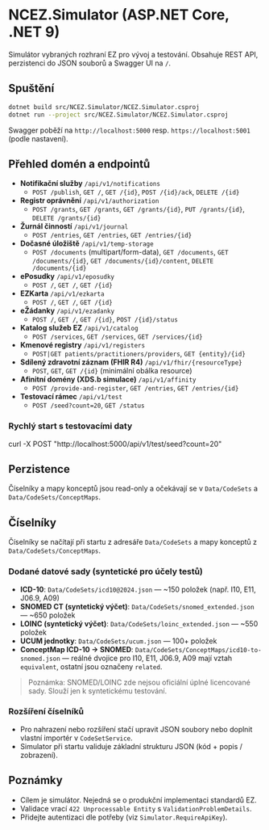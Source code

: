 
# NCEZ.Simulator (ASP.NET Core, .NET 9)

Simulátor vybraných rozhraní EZ pro vývoj a testování. Obsahuje REST API, perzistenci do JSON souborů a Swagger UI na `/`.

## Spuštění
```bash
dotnet build src/NCEZ.Simulator/NCEZ.Simulator.csproj
dotnet run --project src/NCEZ.Simulator/NCEZ.Simulator.csproj
```
Swagger poběží na `http://localhost:5000` resp. `https://localhost:5001` (podle nastavení).

## Přehled domén a endpointů
- **Notifikační služby** `/api/v1/notifications`
  - `POST /publish`, `GET /`, `GET /{id}`, `POST /{id}/ack`, `DELETE /{id}`
- **Registr oprávnění** `/api/v1/authorization`
  - `POST /grants`, `GET /grants`, `GET /grants/{id}`, `PUT /grants/{id}`, `DELETE /grants/{id}`
- **Žurnál činností** `/api/v1/journal`
  - `POST /entries`, `GET /entries`, `GET /entries/{id}`
- **Dočasné úložiště** `/api/v1/temp-storage`
  - `POST /documents` (multipart/form-data), `GET /documents`, `GET /documents/{id}`, `GET /documents/{id}/content`, `DELETE /documents/{id}`
- **ePosudky** `/api/v1/eposudky`
  - `POST /`, `GET /`, `GET /{id}`
- **EZKarta** `/api/v1/ezkarta`
  - `POST /`, `GET /`, `GET /{id}`
- **eŽádanky** `/api/v1/ezadanky`
  - `POST /`, `GET /`, `GET /{id}`, `POST /{id}/status`
- **Katalog služeb EZ** `/api/v1/catalog`
  - `POST /services`, `GET /services`, `GET /services/{id}`
- **Kmenové registry** `/api/v1/registers`
  - `POST|GET patients/practitioners/providers`, `GET {entity}/{id}`
- **Sdílený zdravotní záznam (FHIR R4)** `/api/v1/fhir/{resourceType}`
  - `POST`, `GET`, `GET /{id}` (minimální obálka resource)
- **Afinitní domény (XDS.b simulace)** `/api/v1/affinity`
  - `POST /provide-and-register`, `GET /entries`, `GET /entries/{id}`
- **Testovací rámec** `/api/v1/test`
  - `POST /seed?count=20`, `GET /status`
  
### Rychlý start s testovacími daty
curl -X POST "http://localhost:5000/api/v1/test/seed?count=20"

## Perzistence
Číselníky a mapy konceptů jsou read-only a očekávají se v `Data/CodeSets` a `Data/CodeSets/ConceptMaps`.

## Číselníky
Číselníky se načítají při startu z adresáře `Data/CodeSets` a mapy konceptů z `Data/CodeSets/ConceptMaps`.

### Dodané datové sady (syntetické pro účely testů)
- **ICD-10**: `Data/CodeSets/icd10@2024.json` — ~150 položek (např. I10, E11, J06.9, A09)
- **SNOMED CT (syntetický výčet)**: `Data/CodeSets/snomed_extended.json` — ~650 položek
- **LOINC (syntetický výčet)**: `Data/CodeSets/loinc_extended.json` — ~550 položek
- **UCUM jednotky**: `Data/CodeSets/ucum.json` — 100+ položek
- **ConceptMap ICD-10 → SNOMED**: `Data/CodeSets/ConceptMaps/icd10-to-snomed.json` — reálné dvojice pro I10, E11, J06.9, A09 mají vztah `equivalent`, ostatní jsou označeny `related`.

> Poznámka: SNOMED/LOINC zde nejsou oficiální úplné licencované sady. Slouží jen k syntetickému testování.

### Rozšíření číselníků
- Pro nahrazení nebo rozšíření stačí upravit JSON soubory nebo doplnit vlastní importér v `CodeSetService`.
- Simulator při startu validuje základní strukturu JSON (kód + popis / zobrazení).

## Poznámky
- Cílem je simulátor. Nejedná se o produkční implementaci standardů EZ. 
- Validace vrací `422 Unprocessable Entity` s `ValidationProblemDetails`.
- Přidejte autentizaci dle potřeby (viz `Simulator.RequireApiKey`).
